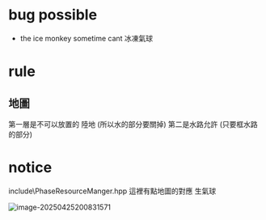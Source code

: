 # bug possible
- the ice monkey sometime cant 冰凍氣球

# rule
## 地圖
第一層是不可以放置的 陸地 (所以水的部分要關掉)
第二是水路允許 (只要框水路的部分)

# notice
include\PhaseResourceManger.hpp 這裡有點地圖的對應
生氣球 



![image-20250425200831571](https://cdn.jsdelivr.net/gh/321hi123/typoraimgbed/img/image-20250425200831571.png)
